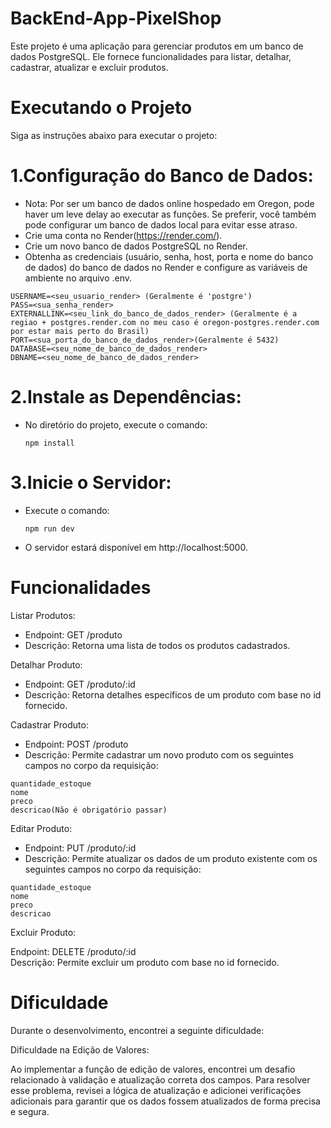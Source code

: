 # BackEnd-App-PixelShop

Este projeto é uma aplicação para gerenciar produtos em um banco de dados PostgreSQL. Ele fornece funcionalidades para listar, detalhar, cadastrar, atualizar e excluir produtos.

# Executando o Projeto

Siga as instruções abaixo para executar o projeto:

# 1.Configuração do Banco de Dados:
 - Nota: Por ser um banco de dados online hospedado em Oregon, pode haver um leve delay ao executar as funções. Se preferir, você também pode configurar um banco de dados local para evitar esse atraso.
 - Crie uma conta no Render(https://render.com/).
 - Crie um novo banco de dados PostgreSQL no Render.
 - Obtenha as credenciais (usuário, senha, host, porta e nome do banco de dados) do banco de dados no Render e configure as variáveis de ambiente no arquivo .env.
  ```
USERNAME=<seu_usuario_render> (Geralmente é 'postgre')
PASS=<sua_senha_render>
EXTERNALLINK=<seu_link_do_banco_de_dados_render> (Geralmente é a regiao + postgres.render.com no meu caso é oregon-postgres.render.com por estar mais perto do Brasil)
PORT=<sua_porta_do_banco_de_dados_render>(Geralmente é 5432)
DATABASE=<seu_nome_de_banco_de_dados_render>
DBNAME=<seu_nome_de_banco_de_dados_render>
```

# 2.Instale as Dependências:

- No diretório do projeto, execute o comando:
  ```
  npm install
  ```
# 3.Inicie o Servidor:
- Execute o comando:
  ```
  npm run dev
  ```
- O servidor estará disponível em http://localhost:5000.

# Funcionalidades

Listar Produtos:

- Endpoint: GET /produto
- Descrição: Retorna uma lista de todos os produtos cadastrados.
  
Detalhar Produto:

- Endpoint: GET /produto/:id
- Descrição: Retorna detalhes específicos de um produto com base no id fornecido.
  
Cadastrar Produto:

- Endpoint: POST /produto
- Descrição: Permite cadastrar um novo produto com os seguintes campos no corpo da requisição:
```
quantidade_estoque
nome
preco
descricao(Não é obrigatório passar)
```

Editar Produto:

- Endpoint: PUT /produto/:id
- Descrição: Permite atualizar os dados de um produto existente com os seguintes campos no corpo da requisição:
```
quantidade_estoque
nome
preco
descricao
```

Excluir Produto:

Endpoint: DELETE /produto/:id<br>
Descrição: Permite excluir um produto com base no id fornecido.

# Dificuldade 

Durante o desenvolvimento, encontrei a seguinte dificuldade:

Dificuldade na Edição de Valores:

Ao implementar a função de edição de valores, encontrei um desafio relacionado à validação e atualização correta dos campos. Para resolver esse problema, revisei a lógica de atualização e adicionei verificações adicionais para garantir que os dados fossem atualizados de forma precisa e segura.
